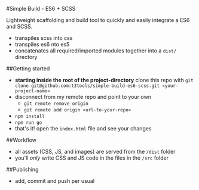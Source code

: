 #Simple Build - ES6 + SCSS

Lightweight scaffolding and build tool to quickly and easily integrate a ES6 and SCSS.

  - transpiles scss into css
  - transpiles es6 nto es5
  - concatenates all required/imported modules together into a `dist/` directory

##Getting started

  - **starting inside the root of the project-directory** clone this repo with `git clone git@github.com:t3tools/simple-build-es6-scss.git «your-project-name»`
  - disconnect from my remote repo and point to your own
    - `git remote remove origin`
    - `git remote add origin «url-to-your-repo»`
  - `npm install`
  - `npm run go`
  - that's it! open the `index.html` file and see your changes

##Workflow
  - all assets (CSS, JS, and images) are served from the `/dist` folder
  - you'll *only* write CSS and JS code in the files in the `/src` folder

##Publishing
  - add, commit and push per usual

  
